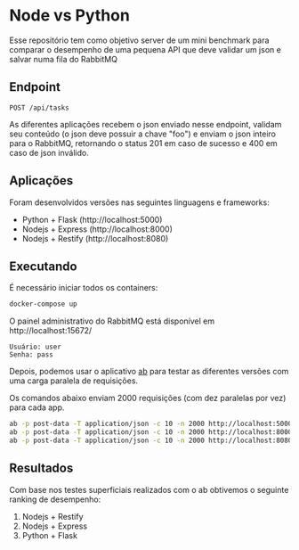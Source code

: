 # Node vs Python

Esse repositório tem como objetivo server de um mini benchmark para comparar o desempenho de uma pequena API que deve validar um json e salvar numa fila do RabbitMQ

## Endpoint

```
POST /api/tasks
```
As diferentes aplicações recebem o json enviado nesse endpoint, validam seu conteúdo (o json deve possuir a chave "foo") e enviam o json inteiro para o RabbitMQ, retornando o status 201 em caso de sucesso e 400 em caso de json inválido.

## Aplicações

Foram desenvolvidos versões nas seguintes linguagens e frameworks:

* Python + Flask (http://localhost:5000)
* Nodejs + Express (http://localhost:8000)
* Nodejs + Restify (http://localhost:8080)

## Executando

É necessário iniciar todos os containers:

``` bash
docker-compose up
```

O painel administrativo do RabbitMQ está disponível em http://localhost:15672/

```
Usuário: user
Senha: pass
```

Depois, podemos usar o aplicativo [ab](https://httpd.apache.org/docs/2.4/programs/ab.html) para testar as diferentes versões com uma carga paralela de requisições.

Os comandos abaixo enviam 2000 requisições (com dez paralelas por vez) para cada app.

``` bash
ab -p post-data -T application/json -c 10 -n 2000 http://localhost:5000/api/tasks
ab -p post-data -T application/json -c 10 -n 2000 http://localhost:8000/api/tasks
ab -p post-data -T application/json -c 10 -n 2000 http://localhost:8080/api/tasks
```

## Resultados

Com base nos testes superficiais realizados com o ab obtivemos o seguinte ranking de desempenho:

1. Nodejs + Restify
2. Nodejs + Express
3. Python + Flask
